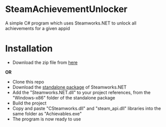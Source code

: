 # SteamAchievementUnlocker
A simple C# program which uses Steamworks.NET to unlock all achievements for a given appid

# Installation
* Download the zip file from [here](https://github.com/CSGOAssist/SteamAchievementUnlocker/releases/tag/1.0)

**OR**

* Clone this repo
* Download the [standalone package](https://github.com/rlabrecque/Steamworks.NET/releases) of Steamworks.NET
* Add the "Steamworks.NET.dll" to your project references, from the "Windows-x86" folder of the standalone package
* Build the project
* Copy and paste "CSteamworks.dll" and "steam_api.dll" libraries into the same folder as "Achievables.exe"
* The program is now ready to use
